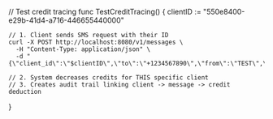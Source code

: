 
// Test credit tracing
func TestCreditTracing() {
    clientID := "550e8400-e29b-41d4-a716-446655440000"
    
    // 1. Client sends SMS request with their ID
    curl -X POST http://localhost:8080/v1/messages \
      -H "Content-Type: application/json" \
      -d "{\"client_id\":\"$clientID\",\"to\":\"+1234567890\",\"from\":\"TEST\",\"text\":\"Hello\"}"
      
    // 2. System decreases credits for THIS specific client
    // 3. Creates audit trail linking client -> message -> credit deduction
}

